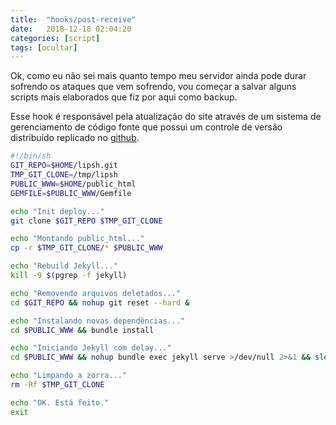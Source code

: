 ```yaml
---
title:  "hooks/post-receive"
date:   2018-12-18 02:04:20
categories: [script]
tags: [ocultar]
---
```

Ok, como eu não sei mais quanto tempo meu servidor ainda pode durar sofrendo os ataques que vem sofrendo, vou começar a salvar alguns scripts mais elaborados que fiz por aqui como backup.

<!--mais-->

Esse hook é responsável pela atualização do site através de um sistema de gerenciamento de código fonte que possui um controle de versão distribuído replicado no [github](https://github.com/fel1p/www).

``` bash
#!/bin/sh
GIT_REPO=$HOME/lipsh.git
TMP_GIT_CLONE=/tmp/lipsh
PUBLIC_WWW=$HOME/public_html
GEMFILE=$PUBLIC_WWW/Gemfile

echo "Init deploy..."
git clone $GIT_REPO $TMP_GIT_CLONE

echo "Montando public_html..."
cp -r $TMP_GIT_CLONE/* $PUBLIC_WWW

echo "Rebuild Jekyll..."
kill -9 $(pgrep -f jekyll)

echo "Removendo arquivos deletados..."
cd $GIT_REPO && nohup git reset --hard &

echo "Instalando novas dependências..."
cd $PUBLIC_WWW && bundle install

echo "Iniciando Jekyll com delay..."
cd $PUBLIC_WWW && nohup bundle exec jekyll serve >/dev/null 2>&1 && sleep 5

echo "Limpando a zorra..."
rm -Rf $TMP_GIT_CLONE

echo "OK. Está feito."
exit
```
